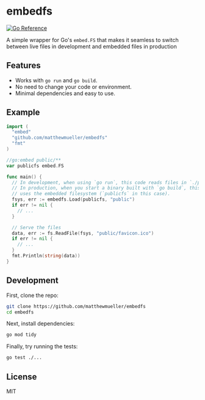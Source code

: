 # embedfs

[![Go Reference](https://pkg.go.dev/badge/github.com/matthewmueller/embedfs.svg)](https://pkg.go.dev/github.com/matthewmueller/embedfs)

A simple wrapper for Go's `embed.FS` that makes it seamless to switch between live files in development and embedded files in production

## Features

- Works with `go run` and `go build`.
- No need to change your code or environment.
- Minimal dependencies and easy to use.

## Example

```go
import (
  "embed"
  "github.com/matthewmueller/embedfs"
  "fmt"
)

//go:embed public/**
var publicfs embed.FS

func main() {
  // In development, when using `go run`, this code reads files in `./public`.
  // In production, when you start a binary built with `go build`, this code
  // uses the embedded filesystem (`publicfs` in this case).
  fsys, err := embedfs.Load(publicfs, "public")
  if err != nil {
    // ...
  }

  // Serve the files
  data, err := fs.ReadFile(fsys, "public/favicon.ico")
  if err != nil {
    // ...
  }
  fmt.Println(string(data))
}
```

## Development

First, clone the repo:

```sh
git clone https://github.com/matthewmueller/embedfs
cd embedfs
```

Next, install dependencies:

```sh
go mod tidy
```

Finally, try running the tests:

```sh
go test ./...
```

## License

MIT
